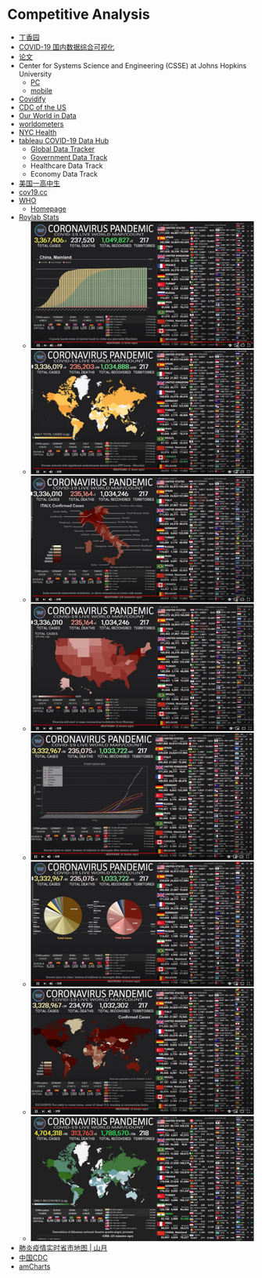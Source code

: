 # Competitive Analysis

- [丁香园](http://ncov.dxy.cn/ncovh5/view/pneumonia) 
- [COVID-19 国内数据综合可视化](https://ousheobin.github.io/covid-19-vis) 
- [论文](https://www.kesci.com/home/dataset/5e79c58d98d4a8002d2cb846) 
- Center for Systems Science and Engineering (CSSE) at Johns Hopkins University 
  - [PC](https://www.arcgis.com/apps/opsdashboard/index.html#/bda7594740fd40299423467b48e9ecf6) 
  - [mobile](https://www.arcgis.com/apps/opsdashboard/index.html#/85320e2ea5424dfaaa75ae62e5c06e61) 
- [Covidify](https://github.com/AaronWard/covidify) 
- [CDC of the US](https://www.cdc.gov/coronavirus/2019-ncov/covid-data/data-visualization.htm) 
- [Our World in Data](https://ourworldindata.org/coronavirus) 
- [worldometers](https://www.worldometers.info/coronavirus/#countries) 
- [NYC Health](https://www1.nyc.gov/site/doh/covid/covid-19-data.page) 
- [tableau COVID-19 Data Hub](https://www.tableau.com/covid-19-coronavirus-data-resources)
  - [Global Data Tracker](https://www.tableau.com/covid-19-coronavirus-data-resources/global-tracker) 
  - [Government Data Track](https://covid19tracker.health.ny.gov/views/NYS-COVID19-Tracker/NYSDOHCOVID-19Tracker-Map?%3Aembed=yes&%3Atoolbar=nI) 
  - Healthcare Data Track
  - Economy Data Track
- [美国一高中生](https://ncov2019.live/data) 
- [cov19.cc](https://cov19.cc/) 
- [WHO](https://covid19.who.int/) 
  - [Homepage](https://www.who.int/) 
- [Roylab Stats](https://www.youtube.com/watch?v=NMre6IAAAiU) 
  - ![](Annotation%202020-05-02%20021156.png)
  - ![](Annotation%202020-05-02%20021257.png)
  - ![](Annotation%202020-05-02%20021320.png)
  - ![](Annotation%202020-05-02%20021335.png)
  - ![](Annotation%202020-05-02%20021357.png)
  - ![](Annotation%202020-05-02%20021406.png)
  - ![](Annotation%202020-05-02%20021432.png)
  - ![](Annotation%202020-05-17%20212334.png)
- [肺炎疫情实时省市地图 | 山月](https://ncov.shanyue.tech/)
- [中国CDC](http://2019ncov.chinacdc.cn/2019-nCoV/)
- [amCharts](https://www.amcharts.com/demos/corona-virus-animated-dashboard/)